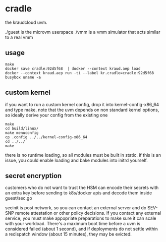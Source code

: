 cradle
======

the kraudcloud uvm.

./guest is the microvm userspace
./vmm is a vmm simulator that acts similar to a real vmm


## usage

    make
    docker save cradle:92d5f68  | docker --context kraud.aep load
    docker --context kraud.aep run -ti --label kr.cradle=cradle:92d5f68 busybox uname -a


## custom kernel

if you want to run a custom kernel config, drop it into kernel-config-x86_64 and type make.
note that the uvm depends on non standard kernel options, so ideally derive your config from the existing one

    make
    cd build/linux/
    make menuconfig
    cp .config ../../kernel-config-x86_64
    cd ../../
    make


there is no runtime loading, so all modules must be built in static.
if this is an issue, you could enable loading and bake modules into initrd yourself.


## secret encryption

customers who do not want to trust the HSM can encode their secrets with an extra key
before sending to k8s/docker apis and decode them inside guest/sec.go

secinit is post network, so you can contact an external server and do SEV-SNP remote attestation or other policy decisions.
If you contact any external service, you must make appopriate preparations to make sure it can scale with your workload.
There's a maximum boot time before a uvm is considered failed (about 1 second),
and if deployments do not settle within a redispatch window (about 15 minutes), they may be evicted.
